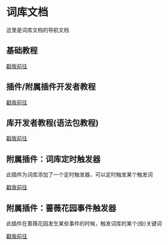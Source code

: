 # 词库文档

这里是词库文档的导航文档

## 基础教程

[戳我前往](./core-basic/index.md)

## 插件/附属插件开发者教程

[戳我前往](./core-dev/index.md)

## 库开发者教程(语法包教程)

[戳我前往](./grammar-basic/index.md)

## 附属插件：词库定时触发器

此插件为词库添加了一个定时触发器，可以定时触发某个触发词

[戳我前往](./event-trigger-basic/index.md)

## 附属插件：蔷薇花园事件触发器

此插件在蔷薇花园发生某些事件的时候，触发词库的某个(些)关键词

[戳我前往](./iirose-event-trigger/index.md)